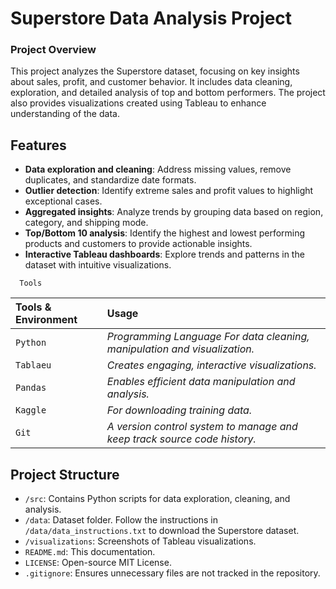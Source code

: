 # Superstore Data Analysis Project
### Project Overview
This project analyzes the Superstore dataset, focusing on key insights about sales, profit, and customer behavior. It includes data cleaning, exploration, and detailed analysis of top and bottom performers. The project also provides visualizations created using Tableau to enhance understanding of the data.

## Features
- **Data exploration and cleaning**: Address missing values, remove duplicates, and standardize date formats.
- **Outlier detection**: Identify extreme sales and profit values to highlight exceptional cases.
- **Aggregated insights**: Analyze trends by grouping data based on region, category, and shipping mode.
- **Top/Bottom 10 analysis**: Identify the highest and lowest performing products and customers to provide actionable insights.
- **Interactive Tableau dashboards**: Explore trends and patterns in the dataset with intuitive visualizations.



```http
  Tools
```

 | Tools & Environment     | Usage                       |
 | :------- | :-------------------------------- |
 | `Python` | *Programming Language For data cleaning, manipulation and visualization.* |
 | `Tablaeu` | *Creates engaging, interactive visualizations.* |
 | `Pandas` | *Enables efficient data manipulation and analysis.*|
 | `Kaggle` | *For downloading training data.*|
 | `Git` | *A version control system to manage and keep track source code history.*|


## Project Structure
- `/src`: Contains Python scripts for data exploration, cleaning, and analysis.
- `/data`: Dataset folder. Follow the instructions in `/data/data_instructions.txt` to download the Superstore dataset.
- `/visualizations`: Screenshots of Tableau visualizations.
- `README.md`: This documentation.
- `LICENSE`: Open-source MIT License.
- `.gitignore`: Ensures unnecessary files are not tracked in the repository.


